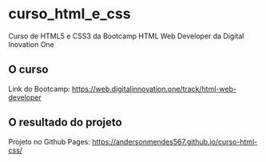 # curso_html_e_css
Curso de HTML5 e CSS3 da Bootcamp HTML Web Developer da Digital Inovation One
## O curso
Link do Bootcamp: https://web.digitalinnovation.one/track/html-web-developer 
## O resultado do projeto
Projeto no Github Pages: https://andersonmendes567.github.io/curso-html-css/
